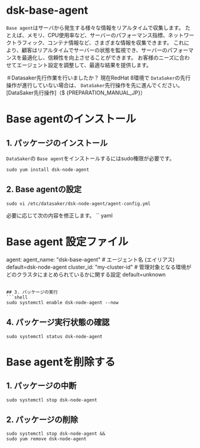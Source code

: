 # dsk-base-agent

`Base agent`はサーバから発生する様々な情報をリアルタイムで収集します。
たとえば、メモリ、CPU使用率など、サーバーのパフォーマンス指標、ネットワークトラフィック、コンテナ情報など、さまざまな情報を収集できます。
これにより、顧客はリアルタイムでサーバーの状態を監視でき、サーバーのパフォーマンスを最適化し、信頼性を向上させることができます。
お客様のニーズに合わせてエージェント設定を調整して、最適な結果を提供します。

＃Datasaker先行作業を行いましたか？
現在RedHat 8環境で `DataSaker`の先行操作が進行していない場合は、 `DataSaker`先行操作を先に進んでください。 [DataSaker先行操作]（$ {PREPARATION_MANUAL_JP}）

# Base agentのインストール
## 1. パッケージのインストール
`DataSaker`の `Base agent`をインストールするにはsudo権限が必要です。
```shell
sudo yum install dsk-node-agent
```

## 2. Base agentの設定
```shell
sudo vi /etc/datasaker/dsk-node-agent/agent-config.yml
```
必要に応じて次の内容を修正します。
`` yaml
# Base agent 設定ファイル
agent:
  agent_name: "dsk-base-agent" # エージェント名 (エイリアス) default=dsk-node-agent
  cluster_id: "my-cluster-id" # 管理対象となる環境がどのクラスタにまとめられているかに関する設定 default=unknown
```

## 3. パッケージの実行
```shell
sudo systemctl enable dsk-node-agent --now
```

## 4. パッケージ実行状態の確認
```shell
sudo systemctl status dsk-node-agent
```

# Base agentを削除する
## 1. パッケージの中断
```shell
sudo systemctl stop dsk-node-agent
```

## 2. パッケージの削除
```shell
sudo systemctl stop dsk-node-agent &&
sudo yum remove dsk-node-agent
```